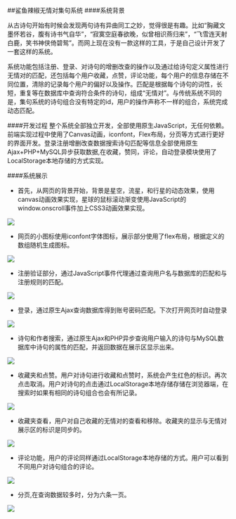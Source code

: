 ##鲨鱼辣椒无情对集句系统
####系统背景

从古诗句开始有时候会发现两句诗有异曲同工之妙，觉得很是有趣。比如“胸藏文墨怀若谷，腹有诗书气自华”，“寂寞空庭春欲晚，似曾相识燕归来”，“飞雪连天射白鹿，笑书神侠倚碧鸳”。而网上现在没有一款这样的工具，于是自己设计开发了一套这样的系统。

系统功能包括注册、登录、对诗句的增删改查的操作以及通过给诗句定义属性进行无情对的匹配，还包括每个用户收藏，点赞，评论功能，每个用户的信息存储在不同位置，清除的记录每个用户的偏好以及操作。匹配是根据每个诗句的词性，长短，重复等在数据库中查询符合条件的诗句，组成“无情对”。与传统系统不同的是，集句系统的诗句组合没有特定的id，用户的操作声称不一样的组合，系统完成动态匹配。

####开发过程
整个系统全部独立开发，全部使用原生JavaScript，无任何依赖。前端实现过程中使用了Canvas动画，iconfont，Flex布局，分页等方式进行更好的界面开发。登录注册增删改查数据搜索诗句匹配等信息全部使用原生Ajax+PHP+MySQL异步获取数据,在收藏，赞同，评论，自动登录模块使用了LocalStorage本地存储的方式实现。

####系统展示

* 首先，从网页的背景开始，背景是星空，流星，和行星的动态效果，使用canvas动画效果实现，星球的鼠标滚动渐变使用JavaScript的window.onscroll事件加上CSS3动画效果实现。

<img src="http://imglf0.nosdn.127.net/img/MmQvM3dNRWZieElpRSt6YkRaQ3B0dVhxYlNkdHhsYzgxMExzKzFyYWVqSlg4eEtKcWJOY0hnPT0.png?imageView&thumbnail=1920y949&type=jpg&quality=96&stripmeta=0&type=jpg">

* 网页的小图标使用iconfont字体图标，展示部分使用了flex布局，根据定义的数组随机生成图标。

<img src="http://imglf1.nosdn.127.net/img/MmQvM3dNRWZieEpTYTdJVUlqWUlaNWpidC9SemJKRWVFQm55cWpZenRSY0VUS1lxMFl2WEVRPT0.png?imageView&thumbnail=1920y949&type=jpg&quality=96&stripmeta=0&type=jpg">

* 注册验证部分，通过JavaScript事件代理通过查询用户名与数据库的匹配和与注册规则的匹配。

<img src="http://imglf0.nosdn.127.net/img/MmQvM3dNRWZieElpRSt6YkRaQ3B0dlZqS3kzQlduVFJsK1orVXhyRWFUaWh5THNRWEt1SmlnPT0.png?imageView&thumbnail=1920y949&type=jpg&quality=96&stripmeta=0&type=jpg">

* 登录，通过原生Ajax查询数据库得到账号密码匹配。下次打开网页时自动登录

<img src="http://imglf.nosdn.127.net/img/MmQvM3dNRWZieElpRSt6YkRaQ3B0dUdielhVUDduMWlKOGhEZ24rYWtjQS93a3dZNkRUeUx3PT0.png?imageView&thumbnail=1920y949&type=jpg&quality=96&stripmeta=0&type=jpg">

* 诗句和作者搜索，通过原生Ajax和PHP异步查询用户输入的诗句与MySQL数据库中诗句的属性的匹配，并返回数据在展示区显示出来。

<img src="http://imglf2.nosdn.127.net/img/MmQvM3dNRWZieElpRSt6YkRaQ3B0cTNmMUNSdU5NeDNOQXE3WkRpcXZ0SCtyMUoyQldzM253PT0.png?imageView&thumbnail=1920y949&type=jpg&quality=96&stripmeta=0&type=jpg">

* 收藏夹和点赞。用户对诗句进行收藏和点赞时，系统会产生红色的标识。再次点击取消。用户对诗句的点击通过LocalStorage本地存储存储在浏览器端，在搜索时如果有相同的诗句组合也会有所记录。

<img src="http://imglf1.nosdn.127.net/img/MmQvM3dNRWZieElpRSt6YkRaQ3B0aEFSZ1h1Y3hMQjIzbGRxRDI4TVBUYi9ucjAyNVo2czN3PT0.png?imageView&thumbnail=1680x0&quality=96&stripmeta=0&type=jpg">

* 收藏夹查看，用户对自己收藏的无情对的查看和移除。收藏夹的显示与无情对展示区的标识是同步的。

<img src="http://imglf2.nosdn.127.net/img/MmQvM3dNRWZieElpRSt6YkRaQ3B0dklsa01SRlVOVmQrQjdQbTdaTW1LV0V3U1hZS0hDb0x3PT0.png?imageView&thumbnail=1680x0&quality=96&stripmeta=0&type=jpg">

* 评论功能，用户的评论同样通过LocalStorage本地存储的方式。用户可以看到不同用户对诗句组合的评论。

<img src="http://imglf0.nosdn.127.net/img/MmQvM3dNRWZieElpRSt6YkRaQ3B0cGN6b1RUanZJalhHazhzcmlPVk55Y2s4ZndESTFBMWd3PT0.png?imageView&thumbnail=1920y949&type=jpg&quality=96&stripmeta=0&type=jpg">

* 分页,在查询数据较多时，分为六条一页。

<img src="http://imglf1.nosdn.127.net/img/MmQvM3dNRWZieElpRSt6YkRaQ3B0blM3WVdxQy9HN1QwTk9KUHF1U3hpV1N2MGlvSXkvVFBRPT0.png?imageView&thumbnail=1920y949&type=jpg&quality=96&stripmeta=0&type=jpg">